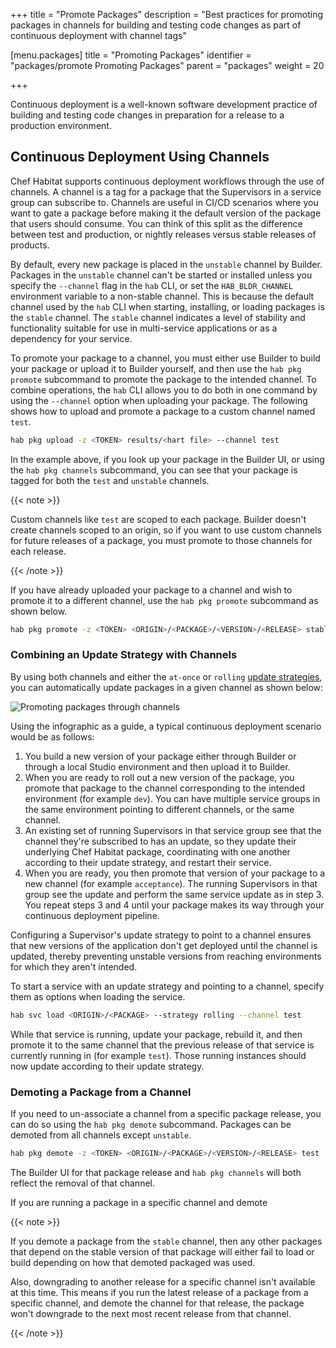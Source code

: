 +++
title = "Promote Packages"
description = "Best practices for promoting packages in channels for building and testing code changes as part of continuous deployment with channel tags"


[menu.packages]
    title = "Promoting Packages"
    identifier = "packages/promote Promoting Packages"
    parent = "packages"
    weight = 20

+++

Continuous deployment is a well-known software development practice of building and testing code changes in preparation for a release to a production environment.

## Continuous Deployment Using Channels

Chef Habitat supports continuous deployment workflows through the use of channels. A channel is a tag for a package that the Supervisors in a service group can subscribe to. Channels are useful in CI/CD scenarios where you want to gate a package before making it the default version of the package that users should consume. You can think of this split as the difference between test and production, or nightly releases versus stable releases of products.

By default, every new package is placed in the `unstable` channel by Builder. Packages in the `unstable` channel can't be started or installed unless you specify the `--channel` flag in the `hab` CLI, or set the `HAB_BLDR_CHANNEL` environment variable to a non-stable channel. This is because the default channel used by the `hab` CLI when starting, installing, or loading packages is the `stable` channel. The `stable` channel indicates a level of stability and functionality suitable for use in multi-service applications or as a dependency for your service.

To promote your package to a channel, you must either use Builder to build your package or upload it to Builder yourself, and then use the `hab pkg promote` subcommand to promote the package to the intended channel. To combine operations, the `hab` CLI allows you to do both in one command by using the `--channel` option when uploading your package. The following shows how to upload and promote a package to a custom channel named `test`.

```bash
hab pkg upload -z <TOKEN> results/<hart file> --channel test
```

In the example above, if you look up your package in the Builder UI, or using the `hab pkg channels` subcommand, you can see that your package is tagged for both the `test` and `unstable` channels.

{{< note >}}

Custom channels like `test` are scoped to each package. Builder doesn't create channels scoped to an origin, so if you want to use custom channels for future releases of a package, you must promote to those channels for each release.

{{< /note >}}

If you have already uploaded your package to a channel and wish to promote it to a different channel, use the `hab pkg promote` subcommand as shown below.

```bash
hab pkg promote -z <TOKEN> <ORIGIN>/<PACKAGE>/<VERSION>/<RELEASE> stable
```

### Combining an Update Strategy with Channels

By using both channels and either the `at-once` or `rolling` [update strategies](#using-updates), you can automatically update packages in a given channel as shown below:

![Promoting packages through channels](/images/habitat/habitat-promote-packages-through-channels.png)

Using the infographic as a guide, a typical continuous deployment scenario would be as follows:

1. You build a new version of your package either through Builder or through a local Studio environment and then upload it to Builder.
2. When you are ready to roll out a new version of the package, you promote that package to the channel corresponding to the intended environment (for example `dev`). You can have multiple service groups in the same environment pointing to different channels, or the same channel.
3. An existing set of running Supervisors in that service group see that the channel they're subscribed to has an update, so they update their underlying Chef Habitat package, coordinating with one another according to their update strategy, and restart their service.
4. When you are ready, you then promote that version of your package to a new channel (for example `acceptance`). The running Supervisors in that group see the update and perform the same service update as in step 3. You repeat steps 3 and 4 until your package makes its way through your continuous deployment pipeline.

Configuring a Supervisor's update strategy to point to a channel ensures that new versions of the application don't get deployed until the channel is updated, thereby preventing unstable versions from reaching environments for which they aren't intended.

To start a service with an update strategy and pointing to a channel, specify them as options when loading the service.

```sh
hab svc load <ORIGIN>/<PACKAGE> --strategy rolling --channel test
```

While that service is running, update your package, rebuild it, and then promote it to the same channel that the previous release of that service is currently running in (for example `test`). Those running instances should now update according to their update strategy.

### Demoting a Package from a Channel

If you need to un-associate a channel from a specific package release, you can do so using the `hab pkg demote` subcommand. Packages can be demoted from all channels except `unstable`.

```bash
hab pkg demote -z <TOKEN> <ORIGIN>/<PACKAGE>/<VERSION>/<RELEASE> test
```

The Builder UI for that package release and `hab pkg channels` will both reflect the removal of that channel.

If you are running a package in a specific channel and demote

{{< note >}}

If you demote a package from the `stable` channel, then any other packages that depend on the stable version of that package will either fail to load or build depending on how that demoted packaged was used.

Also, downgrading to another release for a specific channel isn't available at this time. This means if you run the latest release of a package from a specific channel, and demote the channel for that release, the package won't downgrade to the next most recent release from that channel.

{{< /note >}}

